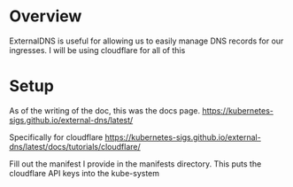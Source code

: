 # Overview

ExternalDNS is useful for allowing us to easily manage DNS records for our ingresses.
I will be using cloudflare for all of this

# Setup

As of the writing of the doc, this was the docs page.
https://kubernetes-sigs.github.io/external-dns/latest/

Specifically for cloudflare
https://kubernetes-sigs.github.io/external-dns/latest/docs/tutorials/cloudflare/

Fill out the manifest I provide in the manifests directory. This puts the cloudflare API keys into the kube-system

